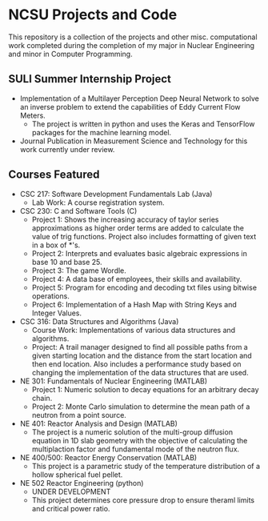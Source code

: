 # NCSU Projects and Code
This repository is a collection of the projects and other misc. computational work completed during the completion of my major in Nuclear Engineering and minor in Computer Programming. 
## SULI Summer Internship Project
- Implementation of a Multilayer Perception Deep Neural Network to solve an inverse problem to extend the capabilities of Eddy Current Flow Meters.
  - The project is written in python and uses the Keras and TensorFlow packages for the machine learning model.
- Journal Publication in Measurement Science and Technology for this work currently under review.
## Courses Featured
- CSC 217: Software Development Fundamentals Lab (Java)
  - Lab Work: A course registration system.
- CSC 230: C and Software Tools (C) 
  - Project 1: Shows the increasing accuracy of taylor series approximations as higher order terms are added to calculate the value of trig functions. Project also includes formatting of given text in a box of *'s.
  - Project 2: Interprets and evaluates basic algebraic expressions in base 10 and base 25.
  - Project 3: The game Wordle.
  - Project 4: A data base of employees, their skills and availability.
  - Project 5: Program for encoding and decoding txt files using bitwise operations.
  - Project 6: Implementation of a Hash Map with String Keys and Integer Values.
- CSC 316: Data Structures and Algorithms (Java)
  - Course Work: Implementations of various data structures and algorithms. 
  - Project: A trail manager designed to find all possible paths from a given starting location and the distance from the start location and then end location. Also includes a performance study based on changing the implementation of the data structures that are used. 
- NE 301: Fundamentals of Nuclear Engineering (MATLAB)
  - Project 1: Numeric solution to decay equations for an arbitrary decay chain.
  - Project 2: Monte Carlo simulation to determine the mean path of a neutron from a point source. 
- NE 401: Reactor Analysis and Design (MATLAB)
  - The project is a numeric solution of the multi-group diffusion equation in 1D slab geometry with the objective of calculating the multiplaction factor and fundamental mode of the neutron flux. 
- NE 400/500: Reactor Energy Conservation (MATLAB) 
  - This project is a parametric study of the temperature distribution of a hollow spherical fuel pellet.
- NE 502 Reactor Engineering (python)
  - UNDER DEVELOPMENT 
  - This project determines core pressure drop to ensure theraml limits and critical power ratio.
